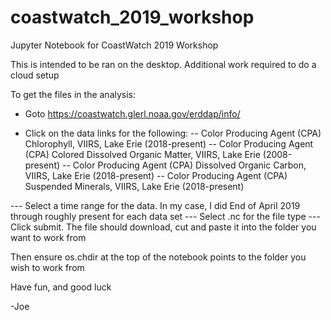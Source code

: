 # coastwatch_2019_workshop
Jupyter Notebook for CoastWatch 2019 Workshop

This is intended to be ran on the desktop. Additional work required to do a cloud setup

To get the files in the analysis:

- Goto https://coastwatch.glerl.noaa.gov/erddap/info/

- Click on the data links for the following:
-- Color Producing Agent (CPA) Chlorophyll, VIIRS, Lake Erie (2018-present) 
-- Color Producing Agent (CPA) Colored Dissolved Organic Matter, VIIRS, Lake Erie (2008-present)
-- Color Producing Agent (CPA) Dissolved Organic Carbon, VIIRS, Lake Erie (2018-present)
-- Color Producing Agent (CPA) Suspended Minerals, VIIRS, Lake Erie (2018-present)

--- Select a time range for the data. In my case, I did End of April 2019 through roughly present for each data set
--- Select .nc for the file type
--- Click submit. The file should download, cut and paste it into the folder you want to work from

Then ensure os.chdir at the top of the notebook points to the folder you wish to work from

Have fun, and good luck

-Joe
